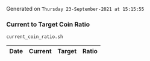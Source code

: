 Generated on `Thursday 23-September-2021 at 15:15:55`

### Current to Target Coin Ratio
`current_coin_ratio.sh`

Date|Current|Target|Ratio
---|---|---|---
